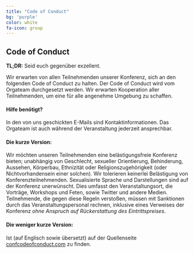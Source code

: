 ```yaml
---
title: "Code of Conduct"
bg: 'purple'
color: white  
fa-icon: group
---
```


## Code of Conduct

**TL;DR:** Seid euch gegenüber exzellent.

Wir erwarten von allen Teilnehmenden unserer Konferenz, sich an den folgenden Code of Conduct zu halten. Der Code of Conduct wird vom Orgateam durchgesetzt werden. Wir erwarten Kooperation aller Teilnehmenden, um eine für alle angenehme Umgebung zu schaffen.


#### Hilfe benötigt?

In den von uns geschickten E-Mails sind Kontaktinformationen. Das Orgateam ist auch während der Veranstaltung jederzeit ansprechbar.

#### Die kurze Version:

Wir möchten unseren Teilnehmenden eine belästigungsfreie Konferenz bieten; unabhängig von Geschlecht, sexueller Orientierung, Behinderung, Aussehen, Körperbau, Ethnizität oder Religionszugehörigkeit (oder Nichtvorhandensein einer solchen). Wir tolerieren keinerlei Belästigung von Konferenzteilnehmenden. Sexualisierte Sprache und Darstellungen sind auf der Konferenz unerwünscht. Dies umfasst den Veranstaltungsort, die Vorträge, Workshops und Feten, sowie Twitter und andere Medien. Teilnehmende, die gegen diese Regeln verstoßen, müssen mit Sanktionen durch das Veranstaltungspersonal rechnen, inklusive eines Verweises der Konferenz *ohne Anspruch auf Rückerstattung des Eintrittspreises*.

#### Die weniger kurze Version:

Ist (auf Englisch sowie übersetzt) auf der Quellenseite [confcodeofconduct.com](http://confcodeofconduct.com) zu finden.
